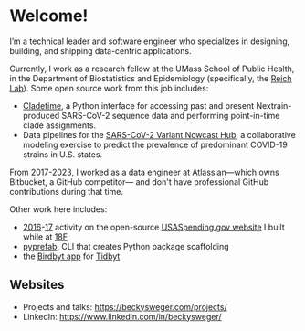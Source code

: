 # Welcome!

I’m a technical leader and software engineer who specializes in designing, building, and shipping data-centric applications.

Currently, I work as a research fellow at the UMass School of Public Health, in the Department of Biostatistics and Epidemiology (specifically, the [Reich Lab](https://reichlab.io/people)). Some open source work from this job includes:

- [Cladetime](https://cladetime.readthedocs.io/), a Python interface for accessing past and present Nextrain-produced SARS-CoV-2 sequence data and performing point-in-time clade assignments.
- Data pipelines for the [SARS-CoV-2 Variant Nowcast Hub](https://reichlab.io/variant-nowcast-hub-dashboard/), a collaborative modeling exercise to predict the prevalence of predominant COVID-19 strains in U.S. states.

From 2017-2023, I worked as a data engineer at Atlassian&mdash;which owns Bitbucket, a GitHub competitor&mdash; and don't have professional GitHub contributions during that time.

Other work here includes: 

- [2016](https://github.com/bsweger?tab=overview&from=2016-12-01&to=2016-12-31)-[17](https://github.com/bsweger?tab=overview&from=2017-12-01&to=2017-12-31) activity on the open-source [USASpending.gov website](https://www.usaspending.gov/) I built while at [18F](https://18f.org)
- [pyprefab](https://bsweger.github.io/pyprefab), CLI that creates Python package scaffolding
- the [Birdbyt app](https://github.com/bsweger/tidbyt-community/tree/main/apps/birdbyt) for [Tidbyt](https://tidbyt.com/)

## Websites

- Projects and talks: https://beckysweger.com/projects/
- LinkedIn: https://www.linkedin.com/in/beckysweger/
